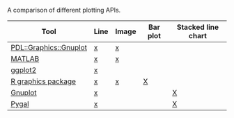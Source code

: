 A comparison of different plotting APIs.

| Tool                                                                                          | Line                                       | Image                                          |  Bar plot                       | Stacked line chart                           |
|-----------------------------------------------------------------------------------------------|--------------------------------------------|------------------------------------------------|---------------------------------|----------------------------------------------|
| [PDL::Graphics::Gnuplot](https://metacpan.org/pod/PDL::Graphics::Gnuplot)                     | [x](src/line-plot/pdl-graphics-gnuplot.pl) | [x](src/image-display/pdl-graphics-gnuplot.pl) |                                 |                                              |
| [MATLAB](http://www.mathworks.com/help/matlab/)                                               | [x](src/line-plot/matlab.m)                | [x](src/image-display/matlab.m)                |                                 |                                              |
| [ggplot2](http://ggplot2.org/)                                                                | [x](src/line-plot/ggplot2.R)               |                                                |                                 |                                              |
| [R graphics package](http://stat.ethz.ch/R-manual/R-devel/library/graphics/html/00Index.html) | [x](src/line-plot/r-graphics.R)            | [x](src/image-display/r-graphics.R)            | [X](src/bar-plot/r-graphics.R)  |                                              |
| [Gnuplot](http://www.gnuplot.info/)                                                           | [x](src/line-plot/gnuplot.gp)              |                                                |                                 | [X](src/stacked-line-chart/gnuplot.gp)       |
| [Pygal](http://pygal.org/)                                                                    | [x](src/line-plot/pygal_example.py)        |                                                |                                 | [X](src/stacked-line-chart/pygal_example.py) |
